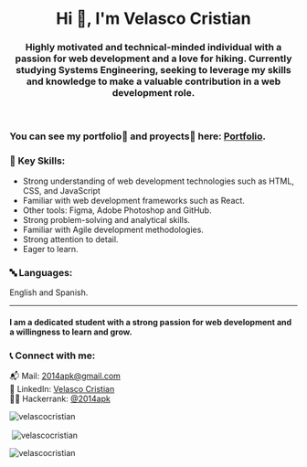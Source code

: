 <h1 align="center">Hi 👋, I'm Velasco Cristian</h1>
<h3 align="center">Highly motivated and technical-minded individual with a passion for web development and a love for hiking. Currently studying Systems Engineering, seeking to leverage my skills and knowledge to make a valuable contribution in a web development role.</h3> <br>

<h3>You can see my portfolio💼 and proyects🔨 here:  <a href="https://velascocristian.github.io/portfolio/" target="_blank">Portfolio</a>.

<h3>🧰 Key Skills:</h3>
<ul>
  <li>Strong understanding of web development technologies such as HTML, CSS, and JavaScript</li>
  <li>Familiar with web development frameworks such as React.</li>
  <li>Other tools: Figma, Adobe Photoshop and GitHub.</li>
  <li>Strong problem-solving and analytical skills.</li>
  <li>Familiar with Agile development methodologies.</li>
  <li>Strong attention to detail.</li>
  <li>Eager to learn.</li>
</ul>

<h3>🔤 Languages: </h3>
  <p>English and Spanish.</p>
 <hr>
<h4>I am a dedicated student with a strong passion for web development and a willingness to learn and grow.</h4>
 
<h3 align="left">📞 Connect with me:</h3>
<p align="left">
📬 Mail: <a href="mailto:2014apk@gmail.com" target="_blank">2014apk@gmail.com</a> <br>
🤝 LinkedIn: <a href="https://linkedin.com/in/velasco-cristian-nicolas" target="_blank">Velasco Cristian</a> <br>
👨‍💻 Hackerrank: <a href="https://www.hackerearth.com/@2014apk" target="_blank">@2014apk</a> <br>

</p>

<p align="left"> <img src="https://komarev.com/ghpvc/?username=velascocristian&label=Profile%20views&color=0e75b6&style=flat" alt="velascocristian" /> </p>
<p>&nbsp;<img align="center" src="https://github-readme-stats.vercel.app/api?username=velascocristian&show_icons=true&locale=en" alt="velascocristian" /></p>

<p><img align="center" src="https://github-readme-streak-stats.herokuapp.com/?user=velascocristian&" alt="velascocristian" /></p>
